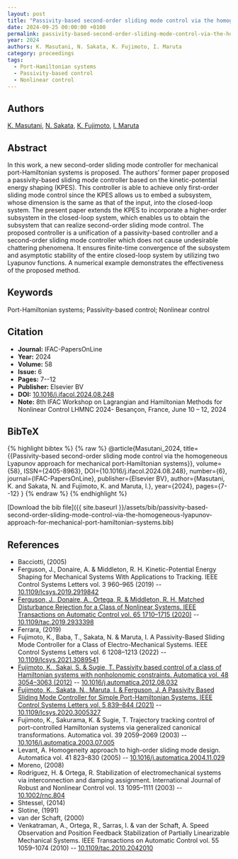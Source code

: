 ```yaml
---
layout: post
title: "Passivity-based second-order sliding mode control via the homogeneous Lyapunov approach for mechanical port-Hamiltonian systems"
date: 2024-09-25 00:00:00 +0100
permalink: passivity-based-second-order-sliding-mode-control-via-the-homogeneous-lyapunov-approach-for-mechanical-port-hamiltonian-systems
year: 2024
authors: K. Masutani, N. Sakata, K. Fujimoto, I. Maruta
category: proceedings
tags:
  - Port-Hamiltonian systems
  - Passivity-based control
  - Nonlinear control
---
```

 
## Authors
[K. Masutani](authors/k-masutani), [N. Sakata](authors/naoki-sakata), [K. Fujimoto](authors/kenji-fujimoto), [I. Maruta](authors/ichiro-maruta)
 
## Abstract
In this work, a new second-order sliding mode controller for mechanical port-Hamiltonian systems is proposed. The authors’ former paper proposed a passivity-based sliding mode controller based on the kinetic-potential energy shaping (KPES). This controller is able to achieve only first-order sliding mode control since the KPES allows us to embed a subsystem, whose dimension is the same as that of the input, into the closed-loop system. The present paper extends the KPES to incorporate a higher-order subsystem in the closed-loop system, which enables us to obtain the subsystem that can realize second-order sliding mode control. The proposed controller is a unification of a passivity-based controller and a second-order sliding mode controller which does not cause undesirable chattering phenomena. It ensures finite-time convergence of the subsystem and asymptotic stability of the entire closed-loop system by utilizing two Lyapunov functions. A numerical example demonstrates the effectiveness of the proposed method.
 
## Keywords
Port-Hamiltonian systems; Passivity-based control; Nonlinear control
 
## Citation
- **Journal:** IFAC-PapersOnLine
- **Year:** 2024
- **Volume:** 58
- **Issue:** 6
- **Pages:** 7--12
- **Publisher:** Elsevier BV
- **DOI:** [10.1016/j.ifacol.2024.08.248](https://doi.org/10.1016/j.ifacol.2024.08.248)
- **Note:** 8th IFAC Workshop on Lagrangian and Hamiltonian Methods for Nonlinear Control LHMNC 2024- Besançon, France, June 10 – 12, 2024
 
## BibTeX
{% highlight bibtex %}
{% raw %}
@article{Masutani_2024,
  title={{Passivity-based second-order sliding mode control via the homogeneous Lyapunov approach for mechanical port-Hamiltonian systems}},
  volume={58},
  ISSN={2405-8963},
  DOI={10.1016/j.ifacol.2024.08.248},
  number={6},
  journal={IFAC-PapersOnLine},
  publisher={Elsevier BV},
  author={Masutani, K. and Sakata, N. and Fujimoto, K. and Maruta, I.},
  year={2024},
  pages={7--12}
}
{% endraw %}
{% endhighlight %}
 
[Download the bib file]({{ site.baseurl }}/assets/bib/passivity-based-second-order-sliding-mode-control-via-the-homogeneous-lyapunov-approach-for-mechanical-port-hamiltonian-systems.bib)
 
## References
- Bacciotti, (2005)
- Ferguson, J., Donaire, A. & Middleton, R. H. Kinetic-Potential Energy Shaping for Mechanical Systems With Applications to Tracking. IEEE Control Systems Letters vol. 3 960–965 (2019) -- [10.1109/lcsys.2019.2919842](https://doi.org/10.1109/lcsys.2019.2919842)
- [Ferguson, J., Donaire, A., Ortega, R. & Middleton, R. H. Matched Disturbance Rejection for a Class of Nonlinear Systems. IEEE Transactions on Automatic Control vol. 65 1710–1715 (2020)](matched-disturbance-rejection-for-a-class-of-nonlinear-systems) -- [10.1109/tac.2019.2933398](https://doi.org/10.1109/tac.2019.2933398)
- Ferrara, (2019)
- Fujimoto, K., Baba, T., Sakata, N. & Maruta, I. A Passivity-Based Sliding Mode Controller for a Class of Electro-Mechanical Systems. IEEE Control Systems Letters vol. 6 1208–1213 (2022) -- [10.1109/lcsys.2021.3089541](https://doi.org/10.1109/lcsys.2021.3089541)
- [Fujimoto, K., Sakai, S. & Sugie, T. Passivity based control of a class of Hamiltonian systems with nonholonomic constraints. Automatica vol. 48 3054–3063 (2012)](passivity-based-control-of-a-class-of-hamiltonian-systems-with-nonholonomic-constraints) -- [10.1016/j.automatica.2012.08.032](https://doi.org/10.1016/j.automatica.2012.08.032)
- [Fujimoto, K., Sakata, N., Maruta, I. & Ferguson, J. A Passivity Based Sliding Mode Controller for Simple Port-Hamiltonian Systems. IEEE Control Systems Letters vol. 5 839–844 (2021)](a-passivity-based-sliding-mode-controller-for-simple-port-hamiltonian-systems) -- [10.1109/lcsys.2020.3005327](https://doi.org/10.1109/lcsys.2020.3005327)
- Fujimoto, K., Sakurama, K. & Sugie, T. Trajectory tracking control of port-controlled Hamiltonian systems via generalized canonical transformations. Automatica vol. 39 2059–2069 (2003) -- [10.1016/j.automatica.2003.07.005](https://doi.org/10.1016/j.automatica.2003.07.005)
- Levant, A. Homogeneity approach to high-order sliding mode design. Automatica vol. 41 823–830 (2005) -- [10.1016/j.automatica.2004.11.029](https://doi.org/10.1016/j.automatica.2004.11.029)
- Moreno, (2008)
- Rodríguez, H. & Ortega, R. Stabilization of electromechanical systems via interconnection and damping assignment. International Journal of Robust and Nonlinear Control vol. 13 1095–1111 (2003) -- [10.1002/rnc.804](https://doi.org/10.1002/rnc.804)
- Shtessel, (2014)
- Slotine, (1991)
- van der Schaft, (2000)
- Venkatraman, A., Ortega, R., Sarras, I. & van der Schaft, A. Speed Observation and Position Feedback Stabilization of Partially Linearizable Mechanical Systems. IEEE Transactions on Automatic Control vol. 55 1059–1074 (2010) -- [10.1109/tac.2010.2042010](https://doi.org/10.1109/tac.2010.2042010)

